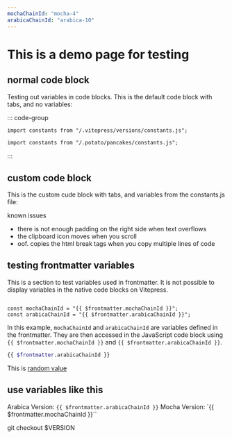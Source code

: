 ```yaml
---
mochaChainId: "mocha-4"
arabicaChainId: "arabica-10"
---
```


# This is a demo page for testing

## normal code block

Testing out variables in code blocks. This is the default code block with tabs, and no variables:

::: code-group

```md [potato]
import constants from "/.vitepress/versions/constants.js";
```

```md [pancakes]
import constants from "/.potato/pancakes/constants.js";
```

:::

## custom code block

This is the custom cude block with tabs, and variables from the constants.js file:

known issues

- there is not enough padding on the right side when text overflows
- the clipboard icon moves when you scroll
- oof. copies the html break tags when you copy multiple lines of code

<script setup>
import CodeGroup from '/.vitepress/components/CodeGroup.vue'
</script>

<CodeGroup />

## testing frontmatter variables

This is a section to test variables used in frontmatter. It is not possible to display variables in the native code blocks on Vitepress.

<pre><code>
const mochaChainId = "{{ $frontmatter.mochaChainId }}";
const arabicaChainId = "{{ $frontmatter.arabicaChainId }}";
</code></pre>

In this example, `mochaChainId` and `arabicaChainId` are variables defined in the frontmatter. They are then accessed in the JavaScript code block using `{{ $frontmatter.mochaChainId }}` and `{{ $frontmatter.arabicaChainId }}`.

```bash
{{ $frontmatter.arabicaChainId }}
```

This is [random value]

[random value]: v0.11.0-rc8

## use variables like this

Arabica Version: `{{ $frontmatter.arabicaChainId }}`
Mocha Version: `{{ $frontmatter.mochaChainId }}``

git checkout $VERSION
